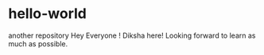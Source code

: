 # hello-world
another repository
Hey Everyone ! 
Diksha here!
Looking forward to learn as much as possible.
